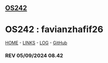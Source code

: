 ## [OS242]()

# OS242 : favianzhafif26

[HOME](https://favianzhafif26.github.io/os242/) - [LINKS](https://favianzhafif26.github.io/os242/LINKS/) - [LOG](https://github.com/favianzhafif26/os242/blob/main/TXT/mylog.txt) - [GitHub](https://github.com/favianzhafif26/os242)


### REV 05/09/2024 08.42
